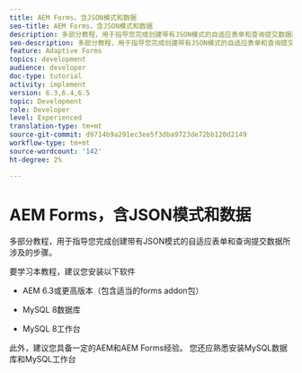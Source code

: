 ```yaml
---
title: AEM Forms，含JSON模式和数据
seo-title: AEM Forms，含JSON模式和数据
description: 多部分教程，用于指导您完成创建带有JSON模式的自适应表单和查询提交数据所涉及的步骤。
seo-description: 多部分教程，用于指导您完成创建带有JSON模式的自适应表单和查询提交数据所涉及的步骤。
feature: Adaptive Forms
topics: development
audience: developer
doc-type: tutorial
activity: implement
version: 6.3,6.4,6.5
topic: Development
role: Developer
level: Experienced
translation-type: tm+mt
source-git-commit: d9714b9a291ec3ee5f3dba9723de72bb120d2149
workflow-type: tm+mt
source-wordcount: '142'
ht-degree: 2%

---
```



# AEM Forms，含JSON模式和数据

多部分教程，用于指导您完成创建带有JSON模式的自适应表单和查询提交数据所涉及的步骤。

要学习本教程，建议您安装以下软件

* AEM 6.3或更高版本（包含适当的forms addon包）

* MySQL 8数据库

* MySQL 8工作台

此外，建议您具备一定的AEM和AEM Forms经验。 您还应熟悉安装MySQL数据库和MySQL工作台


